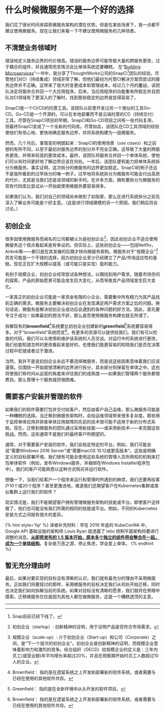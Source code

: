 # 什么时候微服务不是一个好的选择

我们花了很长时间来探索微服务架构的潜在优势。但是在某些场景下，我一点都不建议使用微服务。现在让我们来看一下不建议使用微服务的几种场景。

## 不清楚业务领域时
错误地定义服务边界的代价很高。错误的服务边界可能导致大量的跨服务更改，过于耦合的组件，并且通常而言情况会比单体系统还要糟糕。 在“[Building Microservices](https://www.amazon.com/Building-Microservices-Designing-Fine-Grained-Systems/dp/1491950358)”一书中，我分享了ThoughtWorks公司的SnapCI[^译注1]团队的经验。尽管他们对CI（持续集成）领域非常了解，但他们最初为托管CI解决方案而尝试的服务边界并不正确。这带来了很大的变更成本和管理成本。经过几个月的鏖战，该团队决定将服务合并回一个大应用程序。后来，当应用程序的功能集有所稳定并且团队对CI领域有了更深入的了解时，找到那些稳定的边界就变得容易了。

SnapCI是一个CI/CD的托管工具。该团队以前曾开发过另一个类似的工具Go-CD。Go-CD是一个开源的，可以在本地部署而不是云端托管的CD（持续交付）工具。尽管在SnapCI项目的早期，SnapCI和Go-CD项目之间有一些代码复用，但最终SnapCI变成了一个全新的代码库。尽管如此，该团队在CD工具领域的经验使他们有信心地、更快地确定服务边界，并将系统构建为一组微服务。

然而，几个月后，事情变的明朗起来：SnapCI的使用场景（*use cases*）和之前想的有所不同，以至于最初对服务边界的划分并不完全正确。这导致了大量的跨服务更改，并带来较高的更改成本。最终，该团队将服务合并回一个单体系统，使他们可以有时间更好地了解边界应该在何处。一年后，该团队便有能力把单体系统拆分为微服务。事实证明，这次拆分的微服务的边界更加稳定。SnapCI的例子还远不是我所看到的过早拆分的唯一例子。过早地将系统拆分为微服务可能会付出高昂的代价，尤其是当我们还是该领域的新手时。在许多方面，拥有要拆分为微服务的现有代码库比尝试从一开始就使用微服务要容易得多。

如果我们认为，我们对自己的领域尚未做到了如指掌，那么在进行系统拆分之前先深入了解业务可能是个好主意。（这是进行领域建模的另一个原因，我们稍后将会讨论。）

## 初创企业
很多因使用微服务而闻名的公司都被认为是初创企业[^译注2]，因此初创企业不适合使用微服务这个观点看起来是有争议的。但实际上，这些初创企业——包括Netflix，Airbnb等——都只是在其发展的后期才转向微服务架构。微服务对于“规模企业”[^译注3]而言可能是一个不错的选择，因为初创企业至少已经建立了产品/市场适应性的基础，现在正在扩大规模以提高（或可能只是实现）盈利能力。

有别于规模企业，初创企业经常尝试各种想法，以期找到用户需求。随着市场空间的探索，产品的原始愿景可能会发生巨大变化，从而导致其产品领域发生巨大变化。

一家真正的初创企业可能是一家资金有限的小企业，需要集中所有精力为其产品找到正确的需求。微服务主要解决初创企业在发现满足用户需求方案之后的问题。换句话说，微服务是解决初创企业成功后会遇到的各种问题的好方法。因此，首先要专注于成功！如果最初的想法不好，那么是否使用微服务构建也就无所谓了。

拆解现有的**brownfield**[^译注4]系统要比初创企业创建新的**greenfield**[^译注5]系统要容易得多。对于“brownfield”系统而言[^译注4]，有更多的资源可以提供给我们。我们有可以检查的代码，我们可以与使用和维护该系统的人员交谈。对运行中的系统进行更改，我们也能知道怎样的更改看起来是好的，也使我们能更容易的知晓我们是否在决策过程中犯错或者过于激进。

当然，我并不是说初创企业永远不要选择微服务，而是说这些因素意味着我们应该谨慎。仅围绕一开始就很清晰的边界进行拆分，其余部分则保留在单体之中。这也将使我们有时间从运营的角度来评估我们的成熟度——如果我们管理两个服务都很费劲，那么管理十个服务就将很困难。

## 需要客户安装并管理的软件
如果我们的软件需要打包并交付给客户，然后由客户自己运维，那么微服务可能是一种糟糕的选择。当迁移到微服务架构时，会给运维领域带来很多复杂度。那些用于监控单体应用并排查单体应用故障的先前的技术很可能不适用于新的分布式系统。现在，迁移到微服务的团队通过采用新技能——或采用新技术——来克服这些挑战。然而，这些通常不是我们的最终客户所期望的。

通常，对于需要客户安装的软件，我们会指定特定的平台。例如，我们可能会说“需要Windows 2016 Server”或“需要macOS 10.12或更高版本”。这些是明确定义的目标部署环境，我们很有可能会使用这些系统的管理人员所熟知的机制来打包单体软件（例如，发布Windows服务，并捆绑在Windows Installer程序包中）。我们的客户可能熟悉以这种方式购买并运行软件。

想像一下，当我们给客户一个程序来运行和管理时所遇到的麻烦，我们还要再给客户10个或20个程序？甚至更激进地，难道我们还期望客户在Kubernetes集群或类似集群上运行我们的软件？

现实情况是，我们不能期望客户拥有管理微服务架构的技能或平台。即使客户这样做了，他们也可能没有我们所需的相同的技能或平台。例如，不同的Kubernetes安装方式之间就有很大的差异。

{% hint style='tip' %}
译者补充材料：早在 2019 年底的 KubeConNA 中，Google API 基础设施的架构师 Louis Ryan 就透露了 Istio 控制平面架构将要进行调整的消息。[**从即将发布的 1.5 版本开始，原本多个独立的组件将会整合在一起，成为一个单体结构**](https://istio.io/latest/news/releases/1.5.x/announcing-1.5/)。复杂是万恶之源，停止焦虑，学会爱上单体。
{% endhint %}

## 暂无充分理由时
最后，如果对要实现的目标没有清晰的认识，我们就有最充分的理由不采用微服务。正如我们将要探讨的那样，采用微服务的目标决定我们从何处开始迁移，同时也决定我们如何拆解当前的系统。如果对目标没有清晰的愿景，我们就将在黑暗中摸索。迁移微服务仅仅是因为其他人都在做微服务，这是一个糟糕透顶的主意。

---
[^译注1]: Snap目前已经下线了。
[^译注2]: 初创企业（startup）: 创新精神的证明，用于证明产品是否符合市场需求。
[^译注3]: 规模企业（scale-up）: 介于初创企业（Start-up）和公司（Corporate）之间，是“下一个层次的初创企业”。初创企业是创新精神的证明，而规模企业意味着影响力和激烈的竞争。经合组织（OECD）给规模企业的定义是：三年内员工(或营业额)年平均增长率超过20%，并且在观察期开始时员工人数超过10人的企业。
[^译注4]: Brownfield： 指的是在遗留系统之上开发和部署新的软件系统，或者需要与已经在使用的其他软件共存。
[^译注5]: Greenfield： 指的是在全新环境中从头开发的软件项目。